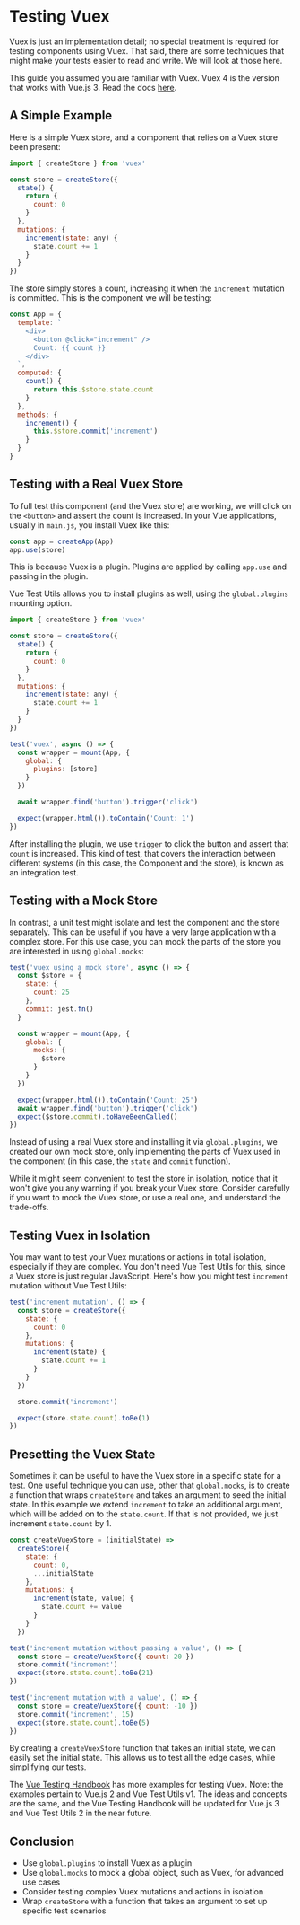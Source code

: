# Testing Vuex

Vuex is just an implementation detail; no special treatment is required for testing components using Vuex. That said, there are some techniques that might make your tests easier to read and write. We will look at those here.

This guide you assumed you are familiar with Vuex. Vuex 4 is the version that works with Vue.js 3. Read the docs [here](https://vuex.vuejs.org/).

## A Simple Example

Here is a simple Vuex store, and a component that relies on a Vuex store been present:

```js
import { createStore } from 'vuex'

const store = createStore({
  state() {
    return {
      count: 0
    }
  },
  mutations: {
    increment(state: any) {
      state.count += 1
    }
  }
})
```

The store simply stores a count, increasing it when the `increment` mutation is committed. This is the component we will be testing:

```js
const App = {
  template: `
    <div>
      <button @click="increment" />
      Count: {{ count }}
    </div>
  `,
  computed: {
    count() {
      return this.$store.state.count
    }
  },
  methods: {
    increment() {
      this.$store.commit('increment')
    }
  }
}
```

## Testing with a Real Vuex Store

To full test this component (and the Vuex store) are working, we will click on the `<button>` and assert the count is increased. In your Vue applications, usually in `main.js`, you install Vuex like this:

```js
const app = createApp(App)
app.use(store)
```

This is because Vuex is a plugin. Plugins are applied by calling `app.use` and passing in the plugin.

Vue Test Utils allows you to install plugins as well, using the `global.plugins` mounting option.

```js
import { createStore } from 'vuex'

const store = createStore({
  state() {
    return {
      count: 0
    }
  },
  mutations: {
    increment(state: any) {
      state.count += 1
    }
  }
})

test('vuex', async () => {
  const wrapper = mount(App, {
    global: {
      plugins: [store]
    }
  })

  await wrapper.find('button').trigger('click')

  expect(wrapper.html()).toContain('Count: 1')
})
```

After installing the plugin, we use `trigger` to click the button and assert that `count` is increased. This kind of test, that covers the interaction between different systems (in this case, the Component and the store), is known as an integration test.

## Testing with a Mock Store

In contrast, a unit test might isolate and test the component and the store separately. This can be useful if you have a very large application with a complex store. For this use case, you can mock the parts of the store you are interested in using `global.mocks`:

```js
test('vuex using a mock store', async () => {
  const $store = {
    state: {
      count: 25
    },
    commit: jest.fn()
  }

  const wrapper = mount(App, {
    global: {
      mocks: {
        $store
      }
    }
  })

  expect(wrapper.html()).toContain('Count: 25')
  await wrapper.find('button').trigger('click')
  expect($store.commit).toHaveBeenCalled()
})
```

Instead of using a real Vuex store and installing it via `global.plugins`, we created our own mock store, only implementing the parts of Vuex used in the component (in this case, the `state` and `commit` function).

While it might seem convenient to test the store in isolation, notice that it won't give you any warning if you break your Vuex store. Consider carefully if you want to mock the Vuex store, or use a real one, and understand the trade-offs.

## Testing Vuex in Isolation

You may want to test your Vuex mutations or actions in total isolation, especially if they are complex. You don't need Vue Test Utils for this, since a Vuex store is just regular JavaScript. Here's how you might test `increment` mutation without Vue Test Utils:

```js
test('increment mutation', () => {
  const store = createStore({
    state: {
      count: 0
    },
    mutations: {
      increment(state) {
        state.count += 1
      }
    }
  })

  store.commit('increment')

  expect(store.state.count).toBe(1)
})
```

## Presetting the Vuex State

Sometimes it can be useful to have the Vuex store in a specific state for a test. One useful technique you can use, other that `global.mocks`, is to create a function that wraps `createStore` and takes an argument to seed the initial state. In this example we extend `increment` to take an additional argument, which will be added on to the `state.count`. If that is not provided, we just increment `state.count` by 1.

```js
const createVuexStore = (initialState) =>
  createStore({
    state: {
      count: 0,
      ...initialState
    },
    mutations: {
      increment(state, value) {
        state.count += value
      }
    }
  })

test('increment mutation without passing a value', () => {
  const store = createVuexStore({ count: 20 })
  store.commit('increment')
  expect(store.state.count).toBe(21)
})

test('increment mutation with a value', () => {
  const store = createVuexStore({ count: -10 })
  store.commit('increment', 15)
  expect(store.state.count).toBe(5)
})
```

By creating a `createVuexStore` function that takes an initial state, we can easily set the initial state. This allows us to test all the edge cases, while simplifying our tests.

The [Vue Testing Handbook](https://lmiller1990.github.io/vue-testing-handbook/testing-vuex.html) has more examples for testing Vuex. Note: the examples pertain to Vue.js 2 and Vue Test Utils v1. The ideas and concepts are the same, and the Vue Testing Handbook will be updated for Vue.js 3 and Vue Test Utils 2 in the near future.

## Conclusion

- Use `global.plugins` to install Vuex as a plugin
- Use `global.mocks` to mock a global object, such as Vuex, for advanced use cases
- Consider testing complex Vuex mutations and actions in isolation
- Wrap `createStore` with a function that takes an argument to set up specific test scenarios
